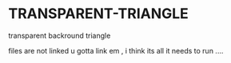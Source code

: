 # TRANSPARENT-TRIANGLE
transparent backround triangle


files are not linked u gotta link em , i think its all it needs to run ....
